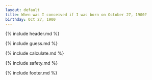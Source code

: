 ```yaml
---
layout: default
title: When was I conceived if I was born on October 27, 1900?
birthday: Oct 27, 1900
---
```


{% include header.md %}

{% include guess.md %}

{% include calculate.md %}

{% include safety.md %}

{% include footer.md %}



